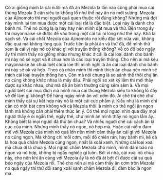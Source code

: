 Có ai giống mình là cái nười mà đã ăn Mezola là lần nào cũng phải mua cái thùng Mezola 3 cân siêu to khổng lồ như thế này ăn nó mới sướng. Mezola của Ajinomoto thì mọi người quá quen thuộc rồi đúng không? Nhưng mà đợt này mình lại tìm mua được một cái loại rất là đặc biệt. Loại này là dành cho bánh mì. Thế nó cũng lạ lạ hay hay nên mình đặt mua về thử. Bên trong ấy thì mayonnaise sẽ được để vào trong một cái túi ni lông như thế này. Khá là sạch sẽ. Và cái chất Mezola của Ajinomoto nó kiểu đặc sệt vừa vảii, không đặc quá mà không lỏng quá. Trước tiên là phải ăn vã thử đã, để mình thử xem là cái vị này nó có khác gì với truyền thống không? Về có độ béo ngậy ấy thì mình thấy nó giống nhau nhưng khác ở cái là cái loại dành cho bánh mì này nó sẽ ngọt và ít chua hơn là các loại truyền thống. Cho nên ai mà kêu mayonnaise ăn chua loét chua loe thì mình nghĩ là ăn cái loại dành cho bánh mì này sẽ ok và hợp. Theo cá nhân mình thì mình thích ăn chua nên mình sẽ thích cái loại truyền thống hơn. Còn mà nói chung là so sánh thế thôi chứ ăn nó cũng không khác nhau là mấy đâu. Phải ngồi so xét kỹ lắm thì mới thấy được sự khác nhau, chứ mà để ăn bình thường cũng sêm sêm à. Và mọi người biết cái mục đích mà mình mua cái thùng Mezola siêu to khổng lồ đấy về để làm gì không? Để hàng ngày mình ăn với cơm đó. Ai chê thì chê chứ mình thấy cái sự kết hợp này nó là một cái cực phẩm ý. Kiểu như là mình chỉ cần có một bát cơm không với cả Mezola thôi là mình có thể ngồi ăn ngon lành mà không cần phải thêm thức ăn ý. Có thể mọi người nhìn qua đây mọi người thấy ê ôi ngắn thế, ngấy thế, chứ mình ăn mình thấy nó ngon lắm ấy. Không biết là mọi người đã thử ăn chưa? Và nhiều người chê cái cách ăn kì cục của mình. Nhưng mình thấy nó ngon, nó hợp mà. Hoặc cái niềm đam mê với Mezola của mình nó quá lớn nên mình cảm thấy ăn cái gì với Mezola nó cũng ngon. Mà không chỉ mỗi cơm, mỗi đồ chiên rán, hay bánh mì, kể cả là hoa quả chấm Mezola cũng ngon, nhất là xoài xanh. Những cái loại xoài mà chua ơi là chua ý. Mọi người chấm Mezola cho mình, mình đảm bảo nó ngon và nó hợp, không bị ngấy nghiếc gì luôn. Bởi vì nhá, cái xoài nó chua này, cho nên khi ăn cùng với Mezola ấy là nó đã át bớt đi được cái sự quá béo ngậy của Mezola rồi. Thế cho nên ai mà cảm thấy ăn cơm trộn Mezola nó quá ngấy thì thử đổi sang xoài xanh chấm Mezola đi, đảm bảo là ngon mà.